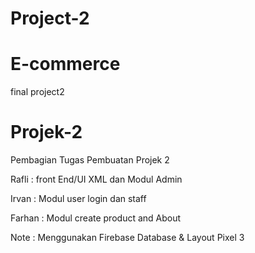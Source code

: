 # Project-2

# E-commerce

final project2

# Projek-2

Pembagian Tugas Pembuatan Projek 2

Rafli : front End/UI XML dan Modul Admin

Irvan : Modul user login dan staff

Farhan : Modul create product and About

Note : Menggunakan Firebase Database & Layout Pixel 3
